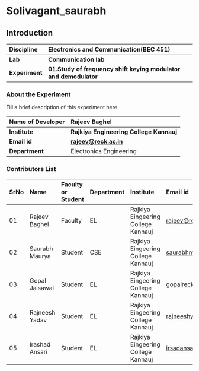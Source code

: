# Solivagant_saurabh
## Introduction


<b>Discipline | <b>Electronics and Communication(BEC 451)
:--|:--|
<b> Lab | <b>Communication lab
<b> Experiment|     <b> 01.Study of frequency shift keying modulator and demodulator

### About the Experiment 

Fill a brief description of this experiment here

<b>Name of Developer | <b> Rajeev Baghel
:--|:--|
<b> Institute | <b>  Rajkiya Engineering College Kannauj
<b> Email id|     <b> rajeev@reck.ac.in
<b> Department |  Electronics Engineering

### Contributors List

SrNo | Name | Faculty or Student | Department| Institute | Email id
:--|:--|:--|:--|:--|:--|
01 |Rajeev Baghel | Faculty |EL |Rajkiya Eingeering College Kannauj | rajeev@reck.ac.in
02 | Saurabh Maurya | Student | CSE| Rajkiya Eingeering College Kannauj| saurabhmauryasultan@gmail.com
03 | Gopal Jaisawal | Student | EL |Rajkiya Eingeering College Kannauj| gopalreck27@gmail.com
04 | Rajneesh Yadav |Student | EL | Rajkiya Eingeering College Kannauj|rajneeshyadav1718@gmail.com
05 |Irashad Ansari |Student | EL | Rajkiya Eingeering College Kannauj | irsadansari619@gmail.com
